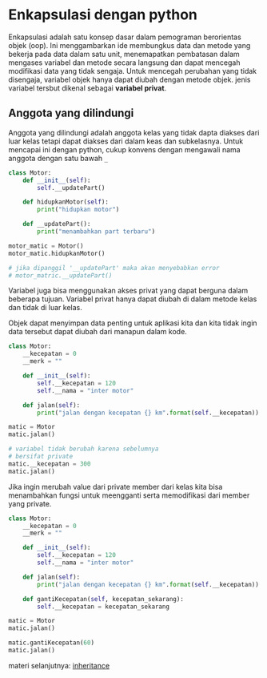 # Enkapsulasi dengan python

Enkapsulasi adalah satu konsep dasar dalam pemograman berorientas objek (oop). Ini menggambarkan ide membungkus data dan metode yang bekerja pada data dalam satu unit, menemapatkan pembatasan dalam mengases variabel dan metode secara langsung dan dapat mencegah modifikasi data yang tidak sengaja. Untuk mencegah perubahan yang tidak disengaja, variabel objek hanya dapat diubah dengan metode objek. jenis variabel tersbut dikenal sebagai **variabel privat**.

## Anggota yang dilindungi

Anggota yang dilindungi adalah anggota kelas yang tidak dapta diakses dari luar kelas tetapi dapat diakses dari dalam keas dan subkelasnya. Untuk mencapai ini dengan python, cukup konvens dengan mengawali nama anggota dengan satu bawah ``_``

```python
class Motor:
    def __init__(self):
        self.__updatePart()

    def hidupkanMotor(self):
        print("hidupkan motor")

    def __updatePart():
        print("menambahkan part terbaru")

motor_matic = Motor()
motor_matic.hidupkanMotor()

# jika dipanggil '__updatePart' maka akan menyebabkan error
# motor_matric.__updatePart()
```

Variabel juga bisa menggunakan akses privat yang dapat berguna dalam beberapa tujuan. Variabel privat hanya dapat diubah di dalam metode kelas dan tidak di luar kelas.

Objek dapat menyimpan data penting untuk aplikasi kita dan kita tidak ingin data tersebut dapat diubah dari manapun dalam kode.

```python
class Motor:
    __kecepatan = 0
    __merk = ""

    def __init__(self):
        self.__kecepatan = 120
        self.__nama = "inter motor"

    def jalan(self):
        print("jalan dengan kecepatan {} km".format(self.__kecepatan))

matic = Motor
matic.jalan()

# variabel tidak berubah karena sebelumnya
# bersifat private
matic.__kecepatan = 300
matic.jalan()
```

Jika ingin merubah value dari private member dari kelas kita bisa menambahkan fungsi untuk meengganti serta memodifikasi dari member yang private.
```python
class Motor:
    __kecepatan = 0
    __merk = ""

    def __init__(self):
        self.__kecepatan = 120
        self.__nama = "inter motor"

    def jalan(self):
        print("jalan dengan kecepatan {} km".format(self.__kecepatan))

    def gantiKecepatan(self, kecepatan_sekarang):
        self.__kecepatan = kecepatan_sekarang

matic = Motor
matic.jalan()

matic.gantiKecepatan(60)
matic.jalan()
```

materi selanjutnya: [inheritance](../inheritance)
